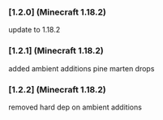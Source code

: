 ### [1.2.0] (Minecraft 1.18.2)
update to 1.18.2

### [1.2.1] (Minecraft 1.18.2)
added ambient additions pine marten drops

### [1.2.2] (Minecraft 1.18.2)
removed hard dep on ambient additions